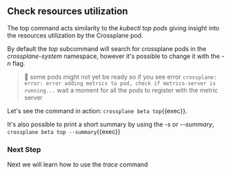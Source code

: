 ## Check resources utilization

The top command acts similarity to the _kubectl top pods_ giving insight into
the resources utilization by the Crossplane pod.

By default the _top_ subcommand will search for crossplane pods in the
_crossplane-system_ namespace, however it's possible to change it with the _-n_
flag.

> 🚨 some pods might not yet be ready so if you see error `crossplane:
error: error adding metrics to pod, check if metrics-server is running...`
> wait a moment for all the pods to register with the metric server

Let's see the command in action: `crossplane beta top`{{exec}}.

It's also possible to print a short summary by using the _-s_ or _--summary_, `crossplane beta top --summary`{{exec}}

### Next Step

Next we will learn how to use the _trace_ command
